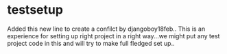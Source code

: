 # testsetup
Added this new line to create a confilct by djangoboy18feb..
This is an experience for setting up right project in a right way...we might put any test project code in this and will try to make full fledged set up..

